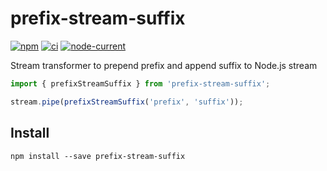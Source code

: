 # prefix-stream-suffix

[![npm](https://img.shields.io/npm/v/prefix-stream-suffix)](https://www.npmjs.com/package/prefix-stream-suffix)
[![ci](https://github.com/takumi-n/prefix-stream-suffix/actions/workflows/ci.yaml/badge.svg)](https://github.com/takumi-n/prefix-stream-suffix/actions/workflows/ci.yaml)
[![node-current](https://img.shields.io/node/v/prefix-stream-suffix)](https://nodejs.org/en/about/releases/)

Stream transformer to prepend prefix and append suffix to Node.js stream

```js
import { prefixStreamSuffix } from 'prefix-stream-suffix';

stream.pipe(prefixStreamSuffix('prefix', 'suffix'));
```

## Install

```
npm install --save prefix-stream-suffix
```
